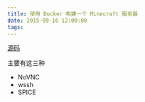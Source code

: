 ```yaml
---
title: 使用 Docker 构建一个 Minecraft 服务器
date: 2015-09-16 12:00:00
tags:
---
```


[源码](https://github.com/longtian/html5-vdi)

主要有这三种

- NoVNC
- wssh
- SPICE
